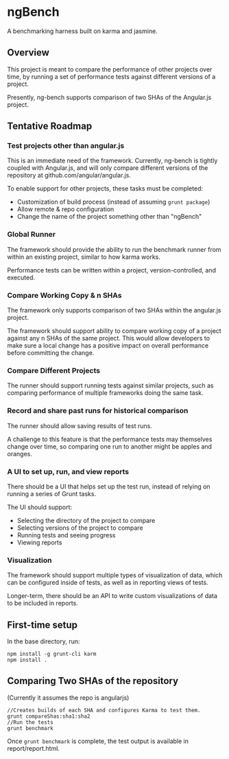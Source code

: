 # ngBench

A benchmarking harness built on karma and jasmine.


## Overview

This project is meant to compare the performance of
other projects over time, by running a set of
performance tests against different versions of
a project.

Presently, ng-bench supports comparison of two
SHAs of the Angular.js project.

## Tentative Roadmap

### Test projects other than angular.js

This is an immediate need of the framework.
Currently, ng-bench is tightly coupled with Angular.js,
and will only compare different versions of the repository
at github.com/angular/angular.js.

To enable support for other projects, these tasks
must be completed:

 * Customization of build process (instead of assuming `grunt package`)
 * Allow remote & repo configuration
 * Change the name of the project something other than "ngBench"

### Global Runner

The framework should provide the ability to run
the benchmark runner from within
an existing project, similar to how karma works.

Performance tests can be written within a project,
version-controlled, and executed.

### Compare Working Copy & n SHAs

The framework only supports comparison of
two SHAs within the angular.js project.

The framework should support ability to
compare working copy of a project against any n SHAs
of the same project. This would allow developers to
make sure a local change has a positive impact on
overall performance before committing the change.

### Compare Different Projects

The runner should support running tests against similar
projects, such as comparing performance of multiple
frameworks doing the same task.

### Record and share past runs for historical comparison

The runner should allow saving results of test runs.

A challenge to this feature is that the performance
tests may themselves change over time, so comparing
one run to another might be apples and oranges.

### A UI to set up, run, and view reports

There should be a UI that helps set up the test run,
instead of relying on running a series of Grunt tasks.

The UI should support:

 * Selecting the directory of the project to compare
 * Selecting versions of the project to compare
 * Running tests and seeing progress
 * Viewing reports

### Visualization

The framework should support multiple types of visualization
of data, which can be configured inside of tests, as well
as in reporting views of tests.

Longer-term, there should be an API to write custom
visualizations of data to be included in reports.

First-time setup
-------

In the base directory, run:
```
npm install -g grunt-cli karm
npm install .
```

Comparing Two SHAs of the repository
--------

(Currently it assumes the repo is angularjs)

```
//Creates builds of each SHA and configures Karma to test them.
grunt compareShas:sha1:sha2
//Run the tests
grunt benchmark
```

Once `grunt benchmark` is complete, the test output is available
in report/report.html.

